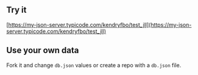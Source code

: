 ## Try it

[https://my-json-server.typicode.com/kendryfbo/test_jll](https://my-json-server.typicode.com/kendryfbo/test_jll)

## Use your own data

Fork it and change `db.json` values or create a repo with a `db.json` file.
